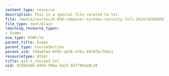 ```yaml
---
content_type: resource
description: This is a special file related to txt.
file: /media/courses/6-858-computer-systems-security-fall-2014/4258dab8d45859ba3a15047796aa8c28_q14-2_review3.txt
file_type: text/plain
learning_resource_types:
- Exams
ocw_type: OCWFile
parent_title: Exams
parent_type: CourseSection
parent_uid: fd4a47a4-0f87-ab36-ef6a-94747bc76da1
resourcetype: Other
title: q14-2_review3.txt
uid: 4258dab8-d458-59ba-3a15-047796aa8c28
---
```


